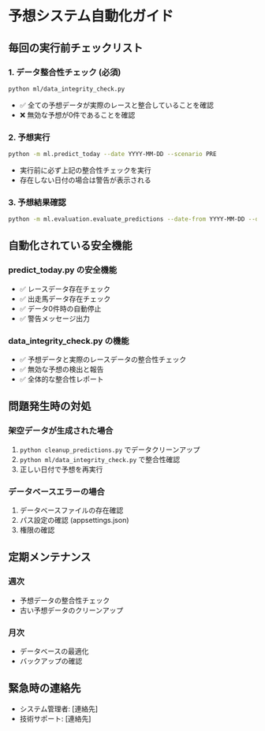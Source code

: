 # 予想システム自動化ガイド

## 毎回の実行前チェックリスト

### 1. データ整合性チェック (必須)
```bash
python ml/data_integrity_check.py
```
- ✅ 全ての予想データが実際のレースと整合していることを確認
- ❌ 無効な予想が0件であることを確認

### 2. 予想実行
```bash
python -m ml.predict_today --date YYYY-MM-DD --scenario PRE
```
- 実行前に必ず上記の整合性チェックを実行
- 存在しない日付の場合は警告が表示される

### 3. 予想結果確認
```bash
python -m ml.evaluation.evaluate_predictions --date-from YYYY-MM-DD --date-to YYYY-MM-DD --scenario PRE
```

## 自動化されている安全機能

### predict_today.py の安全機能
- ✅ レースデータ存在チェック
- ✅ 出走馬データ存在チェック  
- ✅ データ0件時の自動停止
- ✅ 警告メッセージ出力

### data_integrity_check.py の機能
- ✅ 予想データと実際のレースデータの整合性チェック
- ✅ 無効な予想の検出と報告
- ✅ 全体的な整合性レポート

## 問題発生時の対処

### 架空データが生成された場合
1. `python cleanup_predictions.py` でデータクリーンアップ
2. `python ml/data_integrity_check.py` で整合性確認
3. 正しい日付で予想を再実行

### データベースエラーの場合
1. データベースファイルの存在確認
2. パス設定の確認 (appsettings.json)
3. 権限の確認

## 定期メンテナンス

### 週次
- 予想データの整合性チェック
- 古い予想データのクリーンアップ

### 月次  
- データベースの最適化
- バックアップの確認

## 緊急時の連絡先
- システム管理者: [連絡先]
- 技術サポート: [連絡先]
